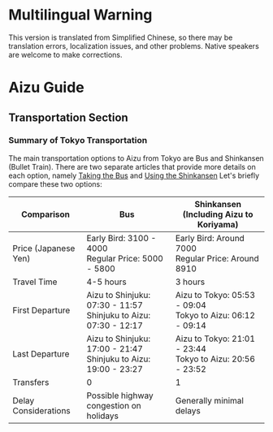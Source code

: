 # **Multilingual Warning**
This version is translated from Simplified Chinese, so there may be translation errors, localization issues, and other problems. Native speakers are welcome to make corrections.

# Aizu Guide
## Transportation Section
### Summary of Tokyo Transportation

The main transportation options to Aizu from Tokyo are Bus and Shinkansen (Bullet Train). There are two separate articles that provide more details on each option, namely [Taking the Bus](Traffic_Tokyo_Bus_EN.md) and [Using the Shinkansen](Traffic_Tokyo_Shinkansen_EN.md) 
Let's briefly compare these two options:

| Comparison | Bus | Shinkansen (Including Aizu to Koriyama) |
| --- | --- | --- |
| Price (Japanese Yen) | Early Bird: 3100 - 4000 <br> Regular Price: 5000 - 5800 | Early Bird: Around 7000 <br> Regular Price: Around 8910 |
| Travel Time | 4-5 hours | 3 hours |
| First Departure | Aizu to Shinjuku: 07:30 - 11:57 <br> Shinjuku to Aizu: 07:30 - 12:17 | Aizu to Tokyo: 05:53 - 09:04 <br> Tokyo to Aizu: 06:12 - 09:14 |
| Last Departure | Aizu to Shinjuku: 17:00 - 21:47 <br> Shinjuku to Aizu: 19:00 - 23:27 | Aizu to Tokyo: 21:01 - 23:44 <br> Tokyo to Aizu: 20:56 - 23:52 |
| Transfers | 0 | 1 |
| Delay Considerations | Possible highway congestion on holidays | Generally minimal delays |
